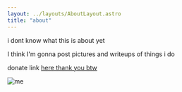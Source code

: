 ```yaml
---
layout: ../layouts/AboutLayout.astro
title: "about"
---
```

i dont know what this is about yet

I think I'm gonna post pictures and writeups of things i do

donate link [here thank you btw](https://donate.stripe.com/14k00U77213E9he289)

![me](/img/20230429-DMC-G81-P1510100.jpg)
